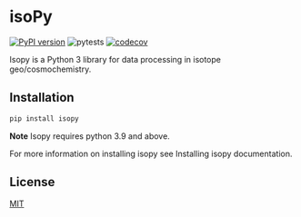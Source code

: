 # isoPy

[![PyPI version](https://badge.fury.io/py/isopy.svg)](https://badge.fury.io/py/isopy)
![pytests](https://github.com/mattias-ek/isopy/branch/master/actions/workflows/main.yml/badge.svg)
[![codecov](https://codecov.io/gh/mattias-ek/isopy/branch/master/graph/badge.svg?token=W6SII47DJI)](https://codecov.io/gh/mattias-ek/isopy)

Isopy is a Python 3 library for data processing in isotope geo/cosmochemistry.

## Installation

```bash
pip install isopy
```

**Note** Isopy requires python 3.9 and above.

For more information on installing isopy see Installing isopy documentation.

## License
[MIT]()

